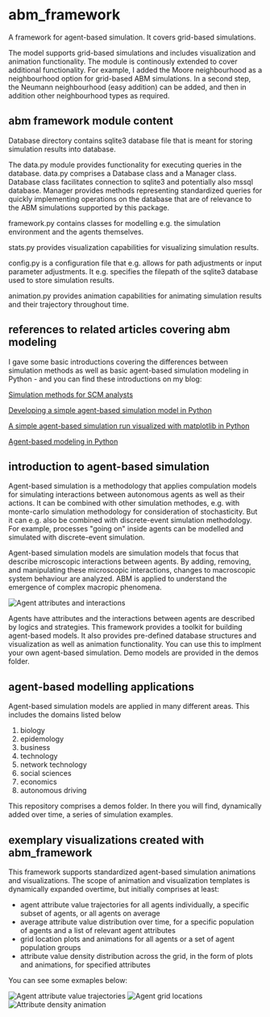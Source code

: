 # abm_framework
A framework for agent-based simulation. It covers grid-based simulations. 

The model supports grid-based simulations and includes visualization and animation functionality. The module is continously extended to cover additional functionality. For example, I added the Moore neighbourhood as a neighbourhood option for grid-based ABM simulations. In a second step, the Neumann neighbourhood (easy addition) can be added, and then in addition other neighbourhood types as required.

<h2>abm framework module content</h2>

Database directory contains sqlite3 database file that is meant for storing simulation results into database.

The data.py module provides functionality for executing queries in the database. data.py comprises a Database class and a Manager class. Database class facilitates connection to sqlite3 and potentially also mssql database. Manager provides methods representing standardized queries for quickly implementing operations on the database that are of relevance to the ABM simulations supported by this package.

framework.py contains classes for modelling e.g. the simulation environment and the agents themselves.

stats.py provides visualization capabilities for visualizing simulation results.

config.py is a configuration file that e.g. allows for path adjustments or input parameter adjustments. It e.g. specifies the filepath of the sqlite3 database used to store simulation results.

animation.py provides animation capabilities for animating simulation results and their trajectory throughout time.

<h2>references to related articles covering abm modeling</h2>

I gave some basic introductions covering the differences between simulation methods as well as basic agent-based simulation modeling in Python -  and you can find these introductions on my blog:


<a href="https://www.supplychaindataanalytics.com/simulation-methods-for-scm-analysts/">Simulation methods for SCM analysts</a>


<a href="https://www.supplychaindataanalytics.com/developing-a-simple-agent-based-simulation-model-in-python/">Developing a simple agent-based simulation model in Python</a>


<a href="https://www.supplychaindataanalytics.com/a-simple-agent-based-simulation-run-visualized-using-matplotlib-in-python/">A simple agent-based simulation run visualized with matplotlib in Python</a>


<a href="https://www.supplychaindataanalytics.com/agent-based-modeling-in-python/">Agent-based modeling in Python</a>

<h2>introduction to agent-based simulation</h2>

Agent-based simulation is a methodology that applies compulation models for simulating interactions between autonomous agents as well as their actions. It can be combined with other simulation methodes, e.g. with monte-carlo simulation methodology for consideration of stochasticity. But it can e.g. also be combined with discrete-event simulation methodology. For example, processes "going on" inside agents can be modelled and simulated with discrete-event simulation.

Agent-based simulation models are simulation models that focus that describe microscopic interactions between agents. By adding, removing, and manipulating these microscopic interactions, changes to macroscopic system behaviour are analyzed. ABM is applied to understand the emergence of complex macropic phenomena.

<img src="/path/to/img.jpg" alt="Agent attributes and interactions" title="">

Agents have attributes and the interactions between agents are described by logics and strategies. This framework provides a toolkit for building agent-based models. It also provides pre-defined database structures and visualization as well as animation functionality. You can use this to implment your own agent-based simulation. Demo models are provided in the demos folder.

<h2>agent-based modelling applications</h2>

Agent-based simulation models are applied in many different areas. This includes the domains listed below
1) biology
2) epidemology
3) business
4) technology
5) network technology
6) social sciences
7) economics
8) autonomous driving

This repository comprises a demos folder. In there you will find, dynamically added over time, a series of simulation examples. 

<h2>exemplary visualizations created with abm_framework</h2>

This framework supports standardized agent-based simulation animations and visualizations. The scope of animation and visualization templates is dynamically expanded overtime, but initially comprises at least:
- agent attribute value trajectories for all agents individually, a specific subset of agents, or all agents on average
- average attribute value distribution over time, for a specific population of agents and a list of relevant agent attributes
- grid location plots and animations for all agents or a set of agent population groups
- attribute value density distribution across the grid, in the form of plots and animations, for specified attributes

You can see some exmaples below:

<img src="/path/to/img.jpg" alt="Agent attribute value trajectories" title="">

<img src="/path/to/img.jpg" alt="Agent grid locations" title="">

<img src="/path/to/img.jpg" alt="Attribute density animation" title="">
